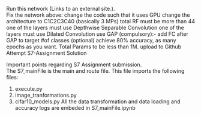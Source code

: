 

Run this network (Links to an external site.).  
Fix the network above:
    change the code such that it uses GPU
    change the architecture to C1C2C3C40 (basically 3 MPs)
    total RF must be more than 44
    one of the layers must use Depthwise Separable Convolution
    one of the layers must use Dilated Convolution
    use GAP (compulsory):- add FC after GAP to target #of classes (optional)
    achieve 80% accuracy, as many epochs as you want. Total Params to be less than 1M. 
    upload to Github
    Attempt S7-Assignment Solution
    
 Important points regarding S7 Assignment submission.   
The S7_mainFile is the main and route file. This file imports the following files:
  1. execute.py
  2. image_tranformations.py
  3. cifar10_models.py
 All the data transformation and data loading and accuracy logs are embeded in S7_mainFile.ipynb 

